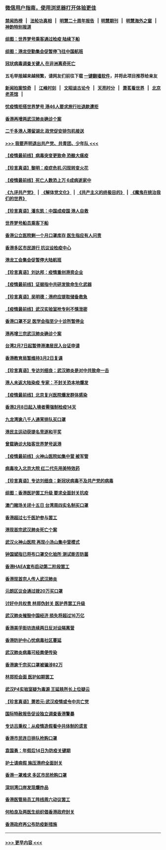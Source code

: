 ### [微信用户指南，使用浏览器打开体验更佳](https://github.com/gfw-breaker/banned-news1/blob/master/indexes/wechat-guide.md?t=0)
#### [禁闻热榜](热点新闻.md?t=0)  &nbsp;&nbsp;|&nbsp;&nbsp; [法轮功真相](https://github.com/gfw-breaker/truth/blob/master/README.md?t=0) &nbsp;&nbsp;|&nbsp;&nbsp; [明慧二十周年报告](https://github.com/gfw-breaker/mh-reports/blob/master/README.md?t=0) &nbsp;&nbsp;|&nbsp;&nbsp;[明慧期刊](https://github.com/gfw-breaker/mh-qikan) &nbsp;&nbsp;|&nbsp;&nbsp; [明慧海外之窗](https://github.com/gfw-breaker/mh-news/blob/master/README.md?t=0) &nbsp;&nbsp;|&nbsp;&nbsp; [神韵特别报道](https://github.com/gfw-breaker/mh-news/blob/master/shenyun.md?t=0)
#### [组图：世界梦号乘客通过检疫 陆续下船](../pages/nsc415/n11858302.md?t=02112222) 
#### [组图：港龙空勤集会促暂停飞往中国航班](../pages/nsc415/n11858190.md?t=02112222) 
#### [冠状病毒调查关键人 在非洲离奇死亡](../pages/nsc415/n11859798.md?t=02112222) 
#### 五毛举报越来越频繁，请网友们前往下载 [一键翻墙软件](https://github.com/gfw-breaker/ssr-accounts)，并将此项目推荐给亲友
#### [新闻拍案惊奇](https://github.com/gfw-breaker/banned-news1/blob/master/pages/link4.md) &nbsp;&nbsp;|&nbsp;&nbsp; [江峰时刻](https://github.com/gfw-breaker/banned-news1/blob/master/pages/link4.md) &nbsp;&nbsp;|&nbsp;&nbsp; [文昭谈古论今](https://github.com/gfw-breaker/banned-news1/blob/master/pages/link4.md) &nbsp;&nbsp;|&nbsp;&nbsp; [天亮时分](https://github.com/gfw-breaker/banned-news1/blob/master/pages/link4.md) &nbsp;&nbsp;|&nbsp;&nbsp; [萧茗看世界](https://github.com/gfw-breaker/banned-news1/blob/master/pages/link4.md) &nbsp;&nbsp;|&nbsp;&nbsp; [北京老茶馆](https://github.com/gfw-breaker/banned-news1/blob/master/pages/link4.md) &nbsp;&nbsp;|&nbsp;&nbsp; 
#### [忧疫情拒搭世界梦号 港46人要求旅行社退款遭拒](../pages/nsc415/n11859849.md?t=02112222) 
#### [香港再增两武汉肺炎确诊个案](../pages/nsc415/n11859833.md?t=02112222) 
#### [二千多港人滞留湖北 政党促安排包机接送](../pages/nsc415/n11859831.md?t=02112222) 
#### [>>> 我要声明退出共产党、共青团、少年队 <<<](https://github.com/begood0513/goodnews/blob/master/quit/letter.md) 
#### [【疫情最前线】病毒突变更致命 恐酿大瘟疫](../pages/nsc415/n11859604.md?t=02112222) 
#### [【珍言真语】黎明：疫症危机 闪现转变火花](../pages/nsc415/n11859199.md?t=02112222) 
#### [【疫情最前线】死亡人数恐上万 6成病逝家中](../pages/nsc415/n11856687.md?t=02112222) 
#### [《九评共产党》](https://github.com/begood0513/9ping.md/blob/master/README.md) &nbsp;|&nbsp; [《解体党文化》](../../../../jtdwh.md/blob/master/README.md)  &nbsp;|&nbsp; [《共产主义的终极目的》](../../../../gczydzjmd.md/blob/master/README.md) &nbsp;|&nbsp; [《魔鬼在统治我们的世界》](../../../../mgztzwmdsj.md/blob/master/README.md) 
#### [【珍言真语】潘东凯：中国成疫国 港人自救](../pages/nsc415/n11856962.md?t=02112222) 
#### [世界梦号船员乘客下船](../pages/nsc415/n11856883.md?t=02112222) 
#### [香港公立医院剩一个月口罩库存 医生指应有人问责](../pages/nsc415/n11856875.md?t=02112222) 
#### [香港多区市民游行 抗议设检疫中心](../pages/nsc415/n11856866.md?t=02112222) 
#### [港龙工会集会促暂停大陆航班](../pages/nsc415/n11856840.md?t=02112222) 
#### [【珍言真语】刘达邦：疫情重创港资企业](../pages/nsc415/n11854274.md?t=02112222) 
#### [【疫情最前线】证据指中共研发致命生化武器](../pages/nsc415/n11853087.md?t=02112222) 
#### [【珍言真语】吴明德：港府应提取储备救急](../pages/nsc415/n11852734.md?t=02112222) 
#### [【疫情最前线】武汉实验室抢专利不慎泄密](../pages/nsc415/n11850310.md?t=02112222) 
#### [香港口罩不足 医学会指至少十诊所暂停业](../pages/nsc415/n11850301.md?t=02112222) 
#### [港再增三宗武汉肺炎确诊个案](../pages/nsc415/n11850328.md?t=02112222) 
#### [台湾2月7日起暂停港澳居民入台证申请](../pages/nsc415/n11850304.md?t=02112222) 
#### [香港教育局暂维持3月2日复课](../pages/nsc415/n11850260.md?t=02112222) 
#### [【珍言真语】专访刘细良：武汉肺炎是对中共致命一击](../pages/nsc415/n11849934.md?t=02112222) 
#### [港人未返大陆染疫 专家：不封关恐本地爆发](../pages/nsc415/n11848021.md?t=02112222) 
#### [【疫情最前线】北京复兴医院爆发群体感染](../pages/nsc415/n11847626.md?t=02112222) 
#### [香港2月8日起入境者需强制检疫14天](../pages/nsc415/n11847658.md?t=02112222) 
#### [九龙湾逾八千人通宵排队买口罩](../pages/nsc415/n11847647.md?t=02112222) 
#### [港民主运动获提名竞逐和平奖](../pages/nsc415/n11847633.md?t=02112222) 
#### [曾载确诊大陆客世界梦号返港](../pages/nsc415/n11847608.md?t=02112222) 
#### [【疫情最前线】火神山医院如集中营 被军管](../pages/nsc415/n11847524.md?t=02112222) 
#### [病毒攻入北京大院 红二代先用美特效药](../pages/nsc415/n11847427.md?t=02112222) 
#### [【珍言真语】专访刘细良：新冠状病毒不及共产党的病毒](../pages/nsc415/n11847164.md?t=02112222) 
#### [组图：香港医护罢工升级 要求全面封关抗疫](../pages/nsc415/n11844107.md?t=02112222) 
#### [澳门赌场关闭十五日 台湾周四实名制买口罩](../pages/nsc415/n11845083.md?t=02112222) 
#### [香港超过七千医护参与罢工](../pages/nsc415/n11845051.md?t=02112222) 
#### [港现首宗武汉肺炎死亡个案](../pages/nsc415/n11844998.md?t=02112222) 
#### [武汉火神山医院 再现小汤山集中营模式](../pages/nsc415/n11844763.md?t=02112222) 
#### [钟国斌指已将布口罩交化验所 测试能否防菌](../pages/nsc415/n11842783.md?t=02112222) 
#### [香港HAEA宣布启动第二阶段罢工](../pages/nsc415/n11842723.md?t=02112222) 
#### [香港现首宗人传人武汉肺炎](../pages/nsc415/n11842766.md?t=02112222) 
#### [元朗区议会通过拨20万买口罩](../pages/nsc415/n11842754.md?t=02112222) 
#### [讨好中共权贵 林郑伪封关 医护界罢工升级](../pages/nsc415/n11842359.md?t=02112222) 
#### [武汉肺炎摧毁中国经济 损失将超过16万亿](../pages/nsc415/n11839723.md?t=02112222) 
#### [香港美孚街坊连续两日反对设隔离营](../pages/nsc415/n11839962.md?t=02112222) 
#### [香港防护中心忧病毒社区蔓延](../pages/nsc415/n11839933.md?t=02112222) 
#### [武汉肺炎病毒可经粪便传染](../pages/nsc415/n11839939.md?t=02112222) 
#### [香港逾千宗买口罩被骗涉82万](../pages/nsc415/n11839914.md?t=02112222) 
#### [林郑拒会面 医护如期罢工](../pages/nsc415/n11839892.md?t=02112222) 
#### [武汉P4实验室疑为毒源 王延轶所长上位疑云](../pages/nsc415/n11835543.md?t=02112222) 
#### [【珍言真语】萧若元:武汉疫情或令中共亡党](../pages/nsc415/n11829394.md?t=02112222) 
#### [国际特赦报告促设独立调查香港警暴](../pages/nsc415/n11833845.md?t=02112222) 
#### [专访吕秉权：从疫情造假看中共体制的谎言](../pages/nsc415/n11833813.md?t=02112222) 
#### [香港市民连日排队抢购口罩](../pages/nsc415/n11833794.md?t=02112222) 
#### [袁国勇：年假后14日为防疫关键期](../pages/nsc415/n11831088.md?t=02112222) 
#### [护士请病假 施压港府全面封关](../pages/nsc415/n11831030.md?t=02112222) 
#### [香港一罩难求 多区市民抢购口罩](../pages/nsc415/n11831002.md?t=02112222) 
#### [深圳湾口岸发现爆炸品](../pages/nsc415/n11828802.md?t=02112222) 
#### [香港医管局员工阵线周六动议罢工](../pages/nsc415/n11828762.md?t=02112222) 
#### [何柏良及两医生组织倡香港政府封关](../pages/nsc415/n11828749.md?t=02112222) 
#### [香港政府再公布防疫新措施](../pages/nsc415/n11828716.md?t=02112222) 

----
#### [ >>> 更早内容 <<< ](../indexes/nsc415-earlier.md)
